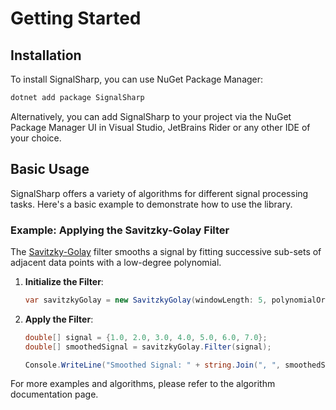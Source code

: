 # Getting Started

## Installation

To install SignalSharp, you can use NuGet Package Manager:

```sh
dotnet add package SignalSharp
```

Alternatively, you can add SignalSharp to your project via the NuGet Package Manager UI in Visual Studio, JetBrains Rider or any other IDE of your choice.

## Basic Usage

SignalSharp offers a variety of algorithms for different signal processing tasks. Here's a basic example to demonstrate how to use the library.

### Example: Applying the Savitzky-Golay Filter

The [Savitzky-Golay](./algorithms/savitzky-golay-filter.md) filter smooths a signal by fitting successive sub-sets of adjacent data points with a low-degree polynomial.

1. **Initialize the Filter**:
    ```csharp
    var savitzkyGolay = new SavitzkyGolay(windowLength: 5, polynomialOrder: 2);
    ```

2. **Apply the Filter**:
    ```csharp
    double[] signal = {1.0, 2.0, 3.0, 4.0, 5.0, 6.0, 7.0};
    double[] smoothedSignal = savitzkyGolay.Filter(signal);
    
    Console.WriteLine("Smoothed Signal: " + string.Join(", ", smoothedSignal));
    ```

For more examples and algorithms, please refer to the algorithm documentation page.
